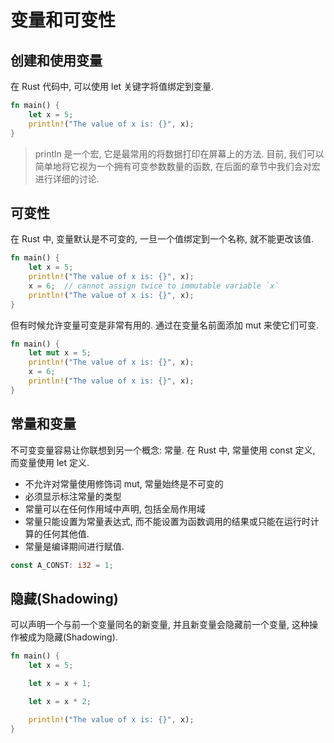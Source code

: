# 变量和可变性

## 创建和使用变量

在 Rust 代码中, 可以使用 let 关键字将值绑定到变量.

```rs
fn main() {
    let x = 5;
    println!("The value of x is: {}", x);
}
```

> println 是一个宏, 它是最常用的将数据打印在屏幕上的方法. 目前, 我们可以简单地将它视为一个拥有可变参数数量的函数, 在后面的章节中我们会对宏进行详细的讨论.

## 可变性

在 Rust 中, 变量默认是不可变的, 一旦一个值绑定到一个名称, 就不能更改该值.

```rs
fn main() {
    let x = 5;
    println!("The value of x is: {}", x);
    x = 6;  // cannot assign twice to immutable variable `x`
    println!("The value of x is: {}", x);
}
```

但有时候允许变量可变是非常有用的. 通过在变量名前面添加 mut 来使它们可变.

```rs
fn main() {
    let mut x = 5;
    println!("The value of x is: {}", x);
    x = 6;
    println!("The value of x is: {}", x);
}
```

## 常量和变量

不可变变量容易让你联想到另一个概念: 常量. 在 Rust 中, 常量使用 const 定义, 而变量使用 let 定义.

- 不允许对常量使用修饰词 mut, 常量始终是不可变的
- 必须显示标注常量的类型
- 常量可以在任何作用域中声明, 包括全局作用域
- 常量只能设置为常量表达式, 而不能设置为函数调用的结果或只能在运行时计算的任何其他值.
- 常量是编译期间进行赋值.

```rs
const A_CONST: i32 = 1;
```

## 隐藏(Shadowing)

可以声明一个与前一个变量同名的新变量, 并且新变量会隐藏前一个变量, 这种操作被成为隐藏(Shadowing).

```rs
fn main() {
    let x = 5;

    let x = x + 1;

    let x = x * 2;

    println!("The value of x is: {}", x);
}
```
